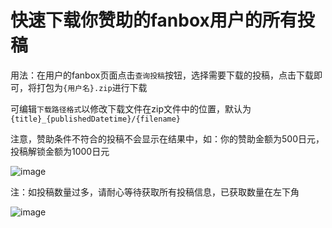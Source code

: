 # 快速下载你赞助的fanbox用户的所有投稿

用法：在用户的fanbox页面点击`查询投稿`按钮，选择需要下载的投稿，点击下载即可，将打包为`{用户名}.zip`进行下载

可编辑`下载路径格式`以修改下载文件在zip文件中的位置，默认为`{title}_{publishedDatetime}/{filename}`

注意，赞助条件不符合的投稿不会显示在结果中，如：你的赞助金额为500日元，投稿解锁金额为1000日元

![image](https://github.com/user-attachments/assets/7ba2bfd2-6de4-4674-8e26-74330265111c)

注：如投稿数量过多，请耐心等待获取所有投稿信息，已获取数量在左下角

![image](https://github.com/user-attachments/assets/30eb02ed-1306-4ff8-a0fd-7fb851a37836)
